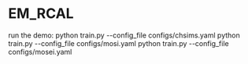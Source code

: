 # EM_RCAL
run the demo: python train.py --config_file configs/chsims.yaml 
python train.py --config_file configs/mosi.yaml 
python train.py --config_file configs/mosei.yaml 
